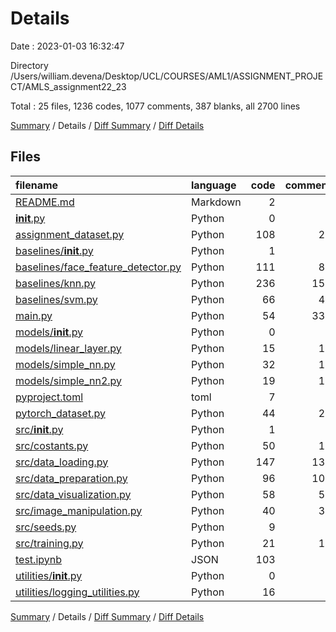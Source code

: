 # Details

Date : 2023-01-03 16:32:47

Directory /Users/william.devena/Desktop/UCL/COURSES/AML1/ASSIGNMENT_PROJECT/AMLS_assignment22_23

Total : 25 files,  1236 codes, 1077 comments, 387 blanks, all 2700 lines

[Summary](results.md) / Details / [Diff Summary](diff.md) / [Diff Details](diff-details.md)

## Files
| filename | language | code | comment | blank | total |
| :--- | :--- | ---: | ---: | ---: | ---: |
| [README.md](/README.md) | Markdown | 2 | 0 | 1 | 3 |
| [__init__.py](/__init__.py) | Python | 0 | 0 | 1 | 1 |
| [assignment_dataset.py](/assignment_dataset.py) | Python | 108 | 22 | 13 | 143 |
| [baselines/__init__.py](/baselines/__init__.py) | Python | 1 | 0 | 1 | 2 |
| [baselines/face_feature_detector.py](/baselines/face_feature_detector.py) | Python | 111 | 80 | 29 | 220 |
| [baselines/knn.py](/baselines/knn.py) | Python | 236 | 153 | 45 | 434 |
| [baselines/svm.py](/baselines/svm.py) | Python | 66 | 47 | 12 | 125 |
| [main.py](/main.py) | Python | 54 | 333 | 80 | 467 |
| [models/__init__.py](/models/__init__.py) | Python | 0 | 0 | 2 | 2 |
| [models/linear_layer.py](/models/linear_layer.py) | Python | 15 | 15 | 6 | 36 |
| [models/simple_nn.py](/models/simple_nn.py) | Python | 32 | 19 | 12 | 63 |
| [models/simple_nn2.py](/models/simple_nn2.py) | Python | 19 | 19 | 9 | 47 |
| [pyproject.toml](/pyproject.toml) | toml | 7 | 0 | 1 | 8 |
| [pytorch_dataset.py](/pytorch_dataset.py) | Python | 44 | 20 | 19 | 83 |
| [src/__init__.py](/src/__init__.py) | Python | 1 | 0 | 1 | 2 |
| [src/costants.py](/src/costants.py) | Python | 50 | 19 | 21 | 90 |
| [src/data_loading.py](/src/data_loading.py) | Python | 147 | 133 | 42 | 322 |
| [src/data_preparation.py](/src/data_preparation.py) | Python | 96 | 103 | 39 | 238 |
| [src/data_visualization.py](/src/data_visualization.py) | Python | 58 | 57 | 23 | 138 |
| [src/image_manipulation.py](/src/image_manipulation.py) | Python | 40 | 33 | 9 | 82 |
| [src/seeds.py](/src/seeds.py) | Python | 9 | 6 | 3 | 18 |
| [src/training.py](/src/training.py) | Python | 21 | 18 | 10 | 49 |
| [test.ipynb](/test.ipynb) | JSON | 103 | 0 | 1 | 104 |
| [utilities/__init__.py](/utilities/__init__.py) | Python | 0 | 0 | 1 | 1 |
| [utilities/logging_utilities.py](/utilities/logging_utilities.py) | Python | 16 | 0 | 6 | 22 |

[Summary](results.md) / Details / [Diff Summary](diff.md) / [Diff Details](diff-details.md)